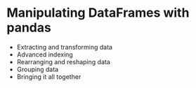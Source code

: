 # Manipulating DataFrames with pandas #

* Extracting and transforming data
* Advanced indexing
* Rearranging and reshaping data
* Grouping data
* Bringing it all together

